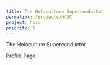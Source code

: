```yaml
---
title: The Holoculture Superconductor
permalink: /projects/HCSC
project: hcsc
priority: 5
---
```


The Holoculture Superconductor

Profile Page
